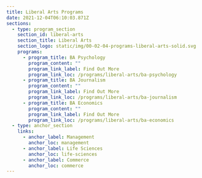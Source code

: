 ```yaml
---
title: Liberal Arts Programs
date: 2021-12-04T06:10:03.871Z
sections:
  - type: program_section
    section_id: liberal-arts
    section_title: Liberal Arts
    section_logo: static/img/00-02-04-programs-liberal-arts-solid.svg
    programs:
      - program_title: BA Psychology
        program_content: ""
        program_link_label: Find Out More
        program_link_loc: /programs/liberal-arts/ba-psychology
      - program_title: BA Journalism
        program_content: ""
        program_link_label: Find Out More
        program_link_loc: /programs/liberal-arts/ba-journalism
      - program_title: BA Economics
        program_content: ""
        program_link_label: Find Out More
        program_link_loc: /programs/liberal-arts/ba-economics
  - type: anchor_section
    links:
      - anchor_label: Management
        anchor_loc: management
      - anchor_label: Life Sciences
        anchor_loc: life-sciences
      - anchor_label: Commerce
        anchor_loc: commerce
---
```

